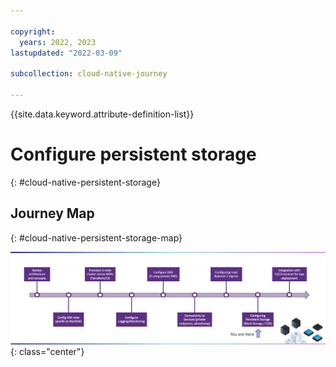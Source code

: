 ```yaml
---

copyright:
  years: 2022, 2023
lastupdated: "2022-03-09"

subcollection: cloud-native-journey

---
```


{{site.data.keyword.attribute-definition-list}}

# Configure persistent storage
{: #cloud-native-persistent-storage}

## Journey Map
{: #cloud-native-persistent-storage-map}

![Architecture](images/storage/journey-map.png){: class="center"}